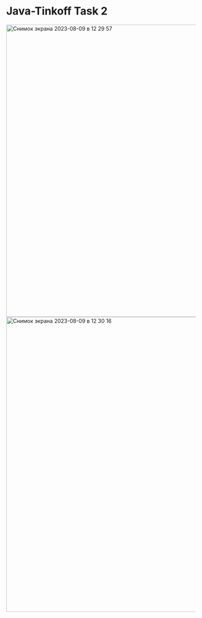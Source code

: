 # Java-Tinkoff Task 2
<img width="775" alt="Снимок экрана 2023-08-09 в 12 29 57" src="https://github.com/BogatovVI/Java-Tinkoff/assets/104003318/837641ec-1bc2-4026-afa4-8a894cc798e7">
<img width="782" alt="Снимок экрана 2023-08-09 в 12 30 16" src="https://github.com/BogatovVI/Java-Tinkoff/assets/104003318/e6eff4c7-c1a5-4d54-a680-c20783949d23">
